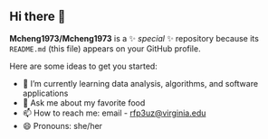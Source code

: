 ## Hi there 👋


**Mcheng1973/Mcheng1973** is a ✨ _special_ ✨ repository because its `README.md` (this file) appears on your GitHub profile.

Here are some ideas to get you started:

- 🌱 I’m currently learning data analysis, algorithms, and software applications
- 💬 Ask me about my favorite food
- 📫 How to reach me: email - rfp3uz@virginia.edu
- 😄 Pronouns: she/her

